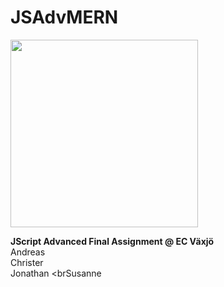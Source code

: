 # JSAdvMERN
<img src="https://christerholm.nu/wp-content/uploads/Fantatic4-3.png" width="300" height="300">

<b>JScript Advanced Final Assignment @ EC Växjö</b>
<br>Andreas
<br>Christer
<br>Jonathan
<brSusanne
